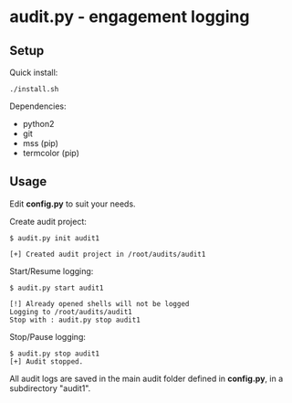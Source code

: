 # audit.py - engagement logging

## Setup

Quick install:

```
./install.sh
```

Dependencies:

* python2
* git
* mss (pip)
* termcolor (pip)

## Usage

Edit **config.py** to suit your needs.

Create audit project:
```
$ audit.py init audit1

[+] Created audit project in /root/audits/audit1
```

Start/Resume logging:
```
$ audit.py start audit1 

[!] Already opened shells will not be logged
Logging to /root/audits/audit1
Stop with : audit.py stop audit1
```

Stop/Pause logging:
```
$ audit.py stop audit1
[+] Audit stopped.
```

All audit logs are saved in the main audit folder defined in **config.py**, in a subdirectory "audit1".


